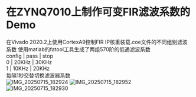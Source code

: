 # 在ZYNQ7010上制作可变FIR滤波系数的Demo
在Vivado 2020.2上使用CortexA9控制FIR IP核重装载.coe文件的不同组别滤波系数
使用matlab的fatool工具生成了两组570阶的低通滤波系数                                     
config  |  pass  |  stop                                           
   0    |  20KHz |  30KHz                                                   
   1    |  10KHz |  20KHz                                              
每隔1秒交替切换滤波器系数                                                
![IMG_20250715_182924](https://github.com/user-attachments/assets/760bd6cf-38c9-4817-9487-37614ce5c721)
![IMG_20250715_182952](https://github.com/user-attachments/assets/8a537447-5890-46b9-a22c-f084ac25b762)
![IMG_20250715_182930](https://github.com/user-attachments/assets/2f32f5c1-2cea-4ef0-b4eb-b52fa1fce40c)

